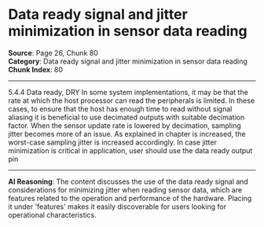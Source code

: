 # Data ready signal and jitter minimization in sensor data reading

**Source**: Page 26, Chunk 80  
**Category**: Data ready signal and jitter minimization in sensor data reading  
**Chunk Index**: 80

---

5.4.4 Data ready, DRY
In some system implementations, it may be that the rate at which the host processor can read the
peripherals is limited. In these cases, to ensure that the host has enough time to read without signal
aliasing it is beneficial to use decimated outputs with suitable decimation factor. When the sensor
update rate is lowered by decimation, sampling jitter becomes more of an issue. As explained in chapter
is increased, the worst-case sampling jitter is increased accordingly.
In case jitter minimization is critical in application, user should use the data ready output pin

---

**AI Reasoning**: The content discusses the use of the data ready signal and considerations for minimizing jitter when reading sensor data, which are features related to the operation and performance of the hardware. Placing it under 'features' makes it easily discoverable for users looking for operational characteristics.
